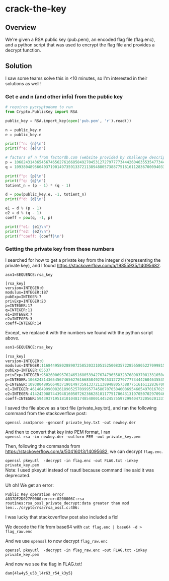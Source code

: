 # crack-the-key

## Overview

We're given a RSA public key (pub.pem), an encoded flag file (flag.enc), and a python script that was used to encrypt the flag file and provides a decrypt function.

## Solution

I saw some teams solve this in <10 minutes, so I'm interested in their solutions as well!

### Get e and n (and other info) from the public key

```python
# requires pycryptodome to run
from Crypto.PublicKey import RSA

public_key = RSA.import_key(open('pub.pem', 'r').read())

n = public_key.n
e = public_key.e

print(f"n: {n}\n")
print(f"e: {e}\n")

# factors of n from factordb.com (website provided by challenge description)
p = 106824314365456746562761668584927045312727977773444260463553547734415788806571
q = 109380489566403719014973591337211389488057388775161611283670009403393352513149

print(f"p: {p}\n")
print(f"q: {q}\n")
totient_n = (p - 1) * (q - 1)

d = pow(public_key.e, -1, totient_n)
print(f"d: {d}\n")

e1 = d % (p - 1)
e2 = d % (q - 1)
coeff = pow(q, -1, p)

print(f"e1: {e1}\n")
print(f"e2: {e2}\n")
print(f"coeff: {coeff}\n")
```

### Getting the private key from these numbers

I searched for how to get a private key from the integer d (representing the private key), and I found https://stackoverflow.com/a/19855935/14095682.

```
asn1=SEQUENCE:rsa_key

[rsa_key]
version=INTEGER:0
modulus=INTEGER:187
pubExp=INTEGER:7
privExp=INTEGER:23
p=INTEGER:17
q=INTEGER:11
e1=INTEGER:7
e2=INTEGER:3
coeff=INTEGER:14
```

Except, we replace it with the numbers we found with the python script above.



```python
asn1=SEQUENCE:rsa_key

[rsa_key]
version=INTEGER:0
modulus=INTEGER:11684495802889072585203310515250083572285658052270998153007378254694580706620837521287604089276341404868210594675627429508088431073125103913482926295102079
pubExp=INTEGER:65537
privExp=INTEGER:9502600695762465168053942767479655832876898370813310504861990228374299358868616133592676596783265831918643917621798668021116791177628509774827019838861193
p=INTEGER:106824314365456746562761668584927045312727977773444260463553547734415788806571
q=INTEGER:109380489566403719014973591337211389488057388775161611283670009403393352513149
e1=INTEGER:46146499900826189052570999577458070705840086954605497016702999678182483130183
e2=INTEGER:4142429087443948160507262366281011775170643131970507029709461271331038969401
coeff=INTEGER:59439371951810104817485400014452457559729940472205620133799763087399217636726
```

I saved the file above as a text file (private_key.txt), and ran the following command from the stackoverflow post:

`openssl asn1parse -genconf private_key.txt -out newkey.der`

And then to convert that key into PEM format, I ran  
`openssl rsa -in newkey.der -outform PEM -out private_key.pem`

Then, following the commands from https://stackoverflow.com/a/50416013/14095682, we can decrypt `flag.enc`.

`openssl pkeyutl  -decrypt -in flag.enc -out FLAG.txt -inkey private_key.pem`  
Note: I used pkeyutl instead of rsautl because command line said it was deprecated.

Uh oh! We get an error:

```
Public Key operation error
4037DF2D027F0000:error:0200006C:rsa routines:rsa_ossl_private_decrypt:data greater than mod len:../crypto/rsa/rsa_ossl.c:406:
```

I was lucky that stackoverflow post also included a fix!

We decode the file from base64 with `cat flag.enc | base64 -d > flag_raw.enc`

And we use `openssl` to now decrypt `flag_raw.enc`

`openssl pkeyutl  -decrypt -in flag_raw.enc -out FLAG.txt -inkey private_key.pem`

And now we see the flag in FLAG.txt!

```
dam{4lw4y5_u53_l4r63_r54_k3y5}
```
